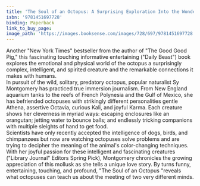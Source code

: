 ```yaml
---
title: 'The Soul of an Octopus: A Surprising Exploration Into the Wonder of Consciousness'
isbn: '9781451697728'
binding: Paperback
link_to_buy_page:
image_path: 'https://images.booksense.com/images/728/697/9781451697728.jpg'
---
```



Another "New York Times" bestseller from the author of "The Good Good Pig," this fascinating touching informative entertaining ("Daily Beast") book explores the emotional and physical world of the octopus a surprisingly complex, intelligent, and spirited creature and the remarkable connections it makes with humans.
<br>In pursuit of the wild, solitary, predatory octopus, popular naturalist Sy Montgomery has practiced true immersion journalism. From New England aquarium tanks to the reefs of French Polynesia and the Gulf of Mexico, she has befriended octopuses with strikingly different personalities gentle Athena, assertive Octavia, curious Kali, and joyful Karma. Each creature shows her cleverness in myriad ways: escaping enclosures like an orangutan; jetting water to bounce balls; and endlessly tricking companions with multiple sleights of hand to get food.
<br>Scientists have only recently accepted the intelligence of dogs, birds, and chimpanzees but now are watching octopuses solve problems and are trying to decipher the meaning of the animal's color-changing techniques. With her joyful passion for these intelligent and fascinating creatures ("Library Journal" Editors Spring Pick), Montgomery chronicles the growing appreciation of this mollusk as she tells a unique love story. By turns funny, entertaining, touching, and profound, "The Soul of an Octopus "reveals what octopuses can teach us about the meeting of two very different minds.